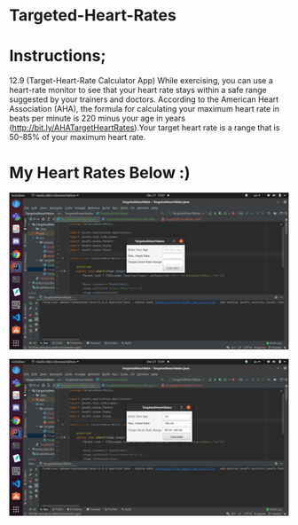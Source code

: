 # Targeted-Heart-Rates

# Instructions;
12.9 (Target-Heart-Rate Calculator App) While exercising, you can use a heart-rate monitor to see that your heart rate stays within a safe range suggested by 
your trainers and doctors. According to the American Heart Association (AHA), the formula for calculating your maximum heart rate in beats per minute is 220 
minus your age in years (http://bit.ly/AHATargetHeartRates).Your target heart rate is a range that is 50–85% of your maximum heart rate.

# My Heart Rates Below :) 
![](img/Screenshot%20from%202020-12-21%2013-01-06.png)

![](img/Screenshot%20from%202020-12-21%2013-01-13.png)
